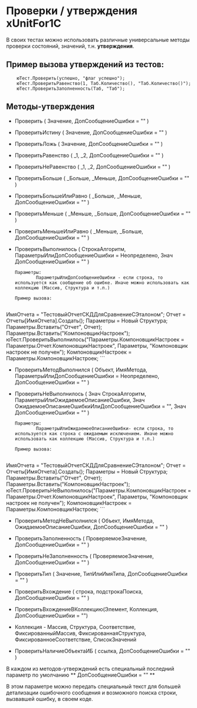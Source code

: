 Проверки / утверждения xUnitFor1C
=========

В своих тестах можно использовать различные универсальные методы проверки состояний, значений, т.н. **утверждения**.

Пример вызова утверждений из тестов:
----
```OneC
    юТест.Проверить(успешно, "флаг успешно");
    юТест.ПроверитьРавенство(1, Таб.Количество(), "Таб.Количество()");
    юТест.ПроверитьЗаполненность(Таб, "Таб");
```

Методы-утверждения
----

  - Проверить ( Значение, ДопСообщениеОшибки = "" )
  
  - ПроверитьИстину ( Значение, ДопСообщениеОшибки = "" )
    
  - ПроверитьЛожь ( Значение, ДопСообщениеОшибки = "" )
    
  - ПроверитьРавенство ( _1, _2, ДопСообщениеОшибки = "" )
    
  - ПроверитьНеРавенство ( _1, _2, ДопСообщениеОшибки = "" )
    
  - ПроверитьБольше ( _Больше, _Меньше, ДопСообщениеОшибки = "" )
    
  - ПроверитьБольшеИлиРавно ( _Больше, _Меньше, ДопСообщениеОшибки = "" )
    
  - ПроверитьМеньше ( _Меньше, _Больше, ДопСообщениеОшибки = "" )
    
  - ПроверитьМеньшеИлиРавно ( _Меньше, _Больше, ДопСообщениеОшибки = "" )
    
  - ПроверитьВыполнилось ( СтрокаАлгоритм, ПараметрыИлиДопСообщениеОшибки = Неопределено, Знач ДопСообщениеОшибки = "" )

        Параметры:
                ПараметрыИлиДопСообщениеОшибки - если строка, то используется как сообщение об ошибке. Иначе можно использовать как коллекцию (Массив, Структура и т.п.)

        Пример вызова:
    ```
ИмяОтчета = "ТестовыйОтчетСКДДляСравнениеСЭталоном";
Отчет = Отчеты[ИмяОтчета].Создать();
Параметры = Новый Структура;
Параметры.Вставить("Отчет", Отчет);
Параметры.Вставить("КомпоновщикНастроек");
юТест.ПроверитьВыполнилось("Параметры.КомпоновщикНастроек = Параметры.Отчет.КомпоновщикНастроек", Параметры, "Компоновщик настроек не получен");
КомпоновщикНастроек = Параметры.КомпоновщикНастроек;
    ```
    
  - ПроверитьМетодВыполнился ( Объект, ИмяМетода, ПараметрыИлиДопСообщениеОшибки = Неопределено, ДопСообщениеОшибки = "" )
    
  - ПроверитьНеВыполнилось ( Знач СтрокаАлгоритм, ПараметрыИлиОжидаемоеОписаниеОшибки, Знач ОжидаемоеОписаниеОшибкиИлиДопСообщениеОшибки = "", Знач ДопСообщениеОшибки = "" )

        Параметры:
                ПараметрыИлиОжидаемоеОписаниеОшибки- если строка, то используется как строка с ожидаемым исключением. Иначе можно использовать как коллекцию (Массив, Структура и т.п.)

        Пример вызова:
    ```
ИмяОтчета = "ТестовыйОтчетСКДДляСравнениеСЭталоном";
Отчет = Отчеты[ИмяОтчета].Создать();
Параметры = Новый Структура;
Параметры.Вставить("Отчет", Отчет);
Параметры.Вставить("КомпоновщикНастроек");
юТест.ПроверитьНеВыполнилось("Параметры.КомпоновщикНастроек = Параметры.Отчет.КомпоновщикНастроек", Параметры, "Компоновщик настроек не получен");
КомпоновщикНастроек = Параметры.КомпоновщикНастроек;
    ```
        
  - ПроверитьМетодНеВыполнился ( Объект, ИмяМетода, ОжидаемоеОписаниеОшибки, ДопСообщениеОшибки = "" )
    
  - ПроверитьЗаполненность ( ПроверяемоеЗначение, ДопСообщениеОшибки = "" )
    
  - ПроверитьНеЗаполненность ( ПроверяемоеЗначение, ДопСообщениеОшибки = "" )
    
  - ПроверитьТип ( Значение, ТипИлиИмяТипа, ДопСообщениеОшибки = "" )
    
  - ПроверитьВхождение ( строка, подстрокаПоиска, ДопСообщениеОшибки = "" )

  - ПроверитьВхождениеВКоллекцию(Элемент, Коллекция, ДопСообщениеОшибки = "")

   - Коллекция - Массив, Структура, Соответствие, ФиксированныйМассив, ФиксированнаяСтруктура,           ФиксированноеСоответствие, СписокЗначений
    
  - ПроверитьНаличиеОбъектаИБ ( ссылка, ДопСообщениеОшибки = "" )

В каждом из методов-утверждений есть специальный последний параметр по умолчанию ** ДопСообщениеОшибки = "" **

В этом параметре можно передать специальный текст для большей детализации ошибочного сообщения и возможного поиска строки, вызвавшей ошибку, в своем коде.